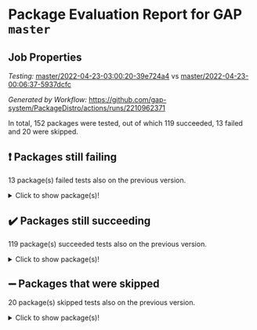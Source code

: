 # Package Evaluation Report for GAP `master`

## Job Properties

*Testing:* [master/2022-04-23-03:00:20-39e724a4](https://github.com/gap-system/PackageDistro/blob/data/reports/master/2022-04-23-03:00:20-39e724a4) vs [master/2022-04-23-00:06:37-5937dcfc](https://github.com/gap-system/PackageDistro/blob/data/reports/master/2022-04-23-00:06:37-5937dcfc)

*Generated by Workflow:* https://github.com/gap-system/PackageDistro/actions/runs/2210962371

In total, 152 packages were tested, out of which 119 succeeded, 13 failed and 20 were skipped.

## :exclamation: Packages still failing

13 package(s) failed tests also on the previous version.
<details><summary>Click to show package(s)!</summary>

- fining 1.4.1 [(failure)](https://github.com/gap-system/PackageDistro/runs/6137465177?check_suite_focus=true)
- francy 1.2.4 [(failure)](https://github.com/gap-system/PackageDistro/runs/6137465385?check_suite_focus=true)
- hap 1.39 [(failure)](https://github.com/gap-system/PackageDistro/runs/6137465626?check_suite_focus=true)
- normalizinterface 1.3.2 [(failure)](https://github.com/gap-system/PackageDistro/runs/6137466533?check_suite_focus=true)
- packagemanager 1.2 [(failure)](https://github.com/gap-system/PackageDistro/runs/6137466672?check_suite_focus=true)
- rcwa 4.6.4 [(failure)](https://github.com/gap-system/PackageDistro/runs/6137466926?check_suite_focus=true)
- recog 1.3.2 [(failure)](https://github.com/gap-system/PackageDistro/runs/6137467008?check_suite_focus=true)
- semigroups 4.0.0 [(failure)](https://github.com/gap-system/PackageDistro/runs/6137467326?check_suite_focus=true)
- transgrp 3.6.1 [(failure)](https://github.com/gap-system/PackageDistro/runs/6137467743?check_suite_focus=true)
- ugaly 4.0.2 [(failure)](https://github.com/gap-system/PackageDistro/runs/6137467767?check_suite_focus=true)
- unitlib 4.0.0 [(failure)](https://github.com/gap-system/PackageDistro/runs/6137467834?check_suite_focus=true)
- wedderga 4.10.1 [(failure)](https://github.com/gap-system/PackageDistro/runs/6137467961?check_suite_focus=true)
- yangbaxter 0.9.0 [(failure)](https://github.com/gap-system/PackageDistro/runs/6137468078?check_suite_focus=true)
</details>

## :heavy_check_mark: Packages still succeeding

119 package(s) succeeded tests also on the previous version.
<details><summary>Click to show package(s)!</summary>

- ace 5.4 [(success)](https://github.com/gap-system/PackageDistro/runs/6137464173?check_suite_focus=true)
- aclib 1.3.2 [(success)](https://github.com/gap-system/PackageDistro/runs/6137464205?check_suite_focus=true)
- agt 0.2 [(success)](https://github.com/gap-system/PackageDistro/runs/6137464248?check_suite_focus=true)
- alnuth 3.2.1 [(success)](https://github.com/gap-system/PackageDistro/runs/6137464281?check_suite_focus=true)
- anupq 3.2.6 [(success)](https://github.com/gap-system/PackageDistro/runs/6137464315?check_suite_focus=true)
- atlasrep 2.1.2 [(success)](https://github.com/gap-system/PackageDistro/runs/6137464362?check_suite_focus=true)
- autodoc 2022.03.10 [(success)](https://github.com/gap-system/PackageDistro/runs/6137464405?check_suite_focus=true)
- automata 1.15 [(success)](https://github.com/gap-system/PackageDistro/runs/6137464444?check_suite_focus=true)
- automgrp 1.3.2 [(success)](https://github.com/gap-system/PackageDistro/runs/6137464488?check_suite_focus=true)
- autpgrp 1.10.2 [(success)](https://github.com/gap-system/PackageDistro/runs/6137464523?check_suite_focus=true)
- cap 2022.04-02 [(success)](https://github.com/gap-system/PackageDistro/runs/6137464553?check_suite_focus=true)
- caratinterface 2.3.3 [(success)](https://github.com/gap-system/PackageDistro/runs/6137464589?check_suite_focus=true)
- cddinterface 2020.06.24 [(success)](https://github.com/gap-system/PackageDistro/runs/6137464616?check_suite_focus=true)
- circle 1.6.4 [(success)](https://github.com/gap-system/PackageDistro/runs/6137464656?check_suite_focus=true)
- cohomolo 1.6.10 [(success)](https://github.com/gap-system/PackageDistro/runs/6137464687?check_suite_focus=true)
- congruence 1.2.3 [(success)](https://github.com/gap-system/PackageDistro/runs/6137464715?check_suite_focus=true)
- corelg 1.56 [(success)](https://github.com/gap-system/PackageDistro/runs/6137464740?check_suite_focus=true)
- crime 1.6 [(success)](https://github.com/gap-system/PackageDistro/runs/6137464758?check_suite_focus=true)
- crisp 1.4.5 [(success)](https://github.com/gap-system/PackageDistro/runs/6137464787?check_suite_focus=true)
- crypting 0.10 [(success)](https://github.com/gap-system/PackageDistro/runs/6137464808?check_suite_focus=true)
- cryst 4.1.24 [(success)](https://github.com/gap-system/PackageDistro/runs/6137464827?check_suite_focus=true)
- crystcat 1.1.9 [(success)](https://github.com/gap-system/PackageDistro/runs/6137464847?check_suite_focus=true)
- ctbllib 1.3.3 [(success)](https://github.com/gap-system/PackageDistro/runs/6137464861?check_suite_focus=true)
- cubefree 1.19 [(success)](https://github.com/gap-system/PackageDistro/runs/6137464883?check_suite_focus=true)
- curlinterface 2.2.2 [(success)](https://github.com/gap-system/PackageDistro/runs/6137464914?check_suite_focus=true)
- cvec 2.7.5 [(success)](https://github.com/gap-system/PackageDistro/runs/6137464932?check_suite_focus=true)
- datastructures 0.2.7 [(success)](https://github.com/gap-system/PackageDistro/runs/6137464960?check_suite_focus=true)
- deepthought 1.0.5 [(success)](https://github.com/gap-system/PackageDistro/runs/6137464980?check_suite_focus=true)
- design 1.7 [(success)](https://github.com/gap-system/PackageDistro/runs/6137465000?check_suite_focus=true)
- difsets 2.3.1 [(success)](https://github.com/gap-system/PackageDistro/runs/6137465020?check_suite_focus=true)
- digraphs 1.5.2 [(success)](https://github.com/gap-system/PackageDistro/runs/6137465040?check_suite_focus=true)
- edim 1.3.5 [(success)](https://github.com/gap-system/PackageDistro/runs/6137465055?check_suite_focus=true)
- example 4.3.0 [(success)](https://github.com/gap-system/PackageDistro/runs/6137465079?check_suite_focus=true)
- factint 1.6.3 [(success)](https://github.com/gap-system/PackageDistro/runs/6137465098?check_suite_focus=true)
- ferret 1.0.7 [(success)](https://github.com/gap-system/PackageDistro/runs/6137465115?check_suite_focus=true)
- fga 1.4.0 [(success)](https://github.com/gap-system/PackageDistro/runs/6137465151?check_suite_focus=true)
- float 1.0.3 [(success)](https://github.com/gap-system/PackageDistro/runs/6137465197?check_suite_focus=true)
- format 1.4.3 [(success)](https://github.com/gap-system/PackageDistro/runs/6137465228?check_suite_focus=true)
- forms 1.2.7 [(success)](https://github.com/gap-system/PackageDistro/runs/6137465252?check_suite_focus=true)
- fplsa 1.2.5 [(success)](https://github.com/gap-system/PackageDistro/runs/6137465280?check_suite_focus=true)
- fr 2.4.8 [(success)](https://github.com/gap-system/PackageDistro/runs/6137465359?check_suite_focus=true)
- fwtree 1.3 [(success)](https://github.com/gap-system/PackageDistro/runs/6137465410?check_suite_focus=true)
- gbnp 1.0.5 [(success)](https://github.com/gap-system/PackageDistro/runs/6137465432?check_suite_focus=true)
- generalizedmorphismsforcap 2022.03-03 [(success)](https://github.com/gap-system/PackageDistro/runs/6137465451?check_suite_focus=true)
- genss 1.6.6 [(success)](https://github.com/gap-system/PackageDistro/runs/6137465474?check_suite_focus=true)
- gradedringforhomalg 2022.03-01 [(success)](https://github.com/gap-system/PackageDistro/runs/6137465493?check_suite_focus=true)
- grape 4.8.5 [(success)](https://github.com/gap-system/PackageDistro/runs/6137465511?check_suite_focus=true)
- groupoids 1.69 [(success)](https://github.com/gap-system/PackageDistro/runs/6137465541?check_suite_focus=true)
- grpconst 2.6.2 [(success)](https://github.com/gap-system/PackageDistro/runs/6137465559?check_suite_focus=true)
- guarana 0.96.3 [(success)](https://github.com/gap-system/PackageDistro/runs/6137465584?check_suite_focus=true)
- guava 3.15 [(success)](https://github.com/gap-system/PackageDistro/runs/6137465610?check_suite_focus=true)
- hapcryst 0.1.14 [(success)](https://github.com/gap-system/PackageDistro/runs/6137465646?check_suite_focus=true)
- hecke 1.5.3 [(success)](https://github.com/gap-system/PackageDistro/runs/6137465668?check_suite_focus=true)
- help 3.5 [(success)](https://github.com/gap-system/PackageDistro/runs/6137465687?check_suite_focus=true)
- idrel 2.43 [(success)](https://github.com/gap-system/PackageDistro/runs/6137465728?check_suite_focus=true)
- images 1.3.1 [(success)](https://github.com/gap-system/PackageDistro/runs/6137465755?check_suite_focus=true)
- intpic 0.2.4 [(success)](https://github.com/gap-system/PackageDistro/runs/6137465779?check_suite_focus=true)
- io 4.7.2 [(success)](https://github.com/gap-system/PackageDistro/runs/6137465806?check_suite_focus=true)
- irredsol 1.4.3 [(success)](https://github.com/gap-system/PackageDistro/runs/6137465826?check_suite_focus=true)
- json 2.1.0 [(success)](https://github.com/gap-system/PackageDistro/runs/6137465839?check_suite_focus=true)
- jupyterkernel 1.4.1 [(success)](https://github.com/gap-system/PackageDistro/runs/6137465854?check_suite_focus=true)
- jupyterviz 1.5.1 [(success)](https://github.com/gap-system/PackageDistro/runs/6137465872?check_suite_focus=true)
- kan 1.34 [(success)](https://github.com/gap-system/PackageDistro/runs/6137465898?check_suite_focus=true)
- kbmag 1.5.9 [(success)](https://github.com/gap-system/PackageDistro/runs/6137465917?check_suite_focus=true)
- laguna 3.9.4 [(success)](https://github.com/gap-system/PackageDistro/runs/6137465945?check_suite_focus=true)
- liealgdb 2.2.1 [(success)](https://github.com/gap-system/PackageDistro/runs/6137465990?check_suite_focus=true)
- liepring 2.6 [(success)](https://github.com/gap-system/PackageDistro/runs/6137466016?check_suite_focus=true)
- liering 2.4.2 [(success)](https://github.com/gap-system/PackageDistro/runs/6137466066?check_suite_focus=true)
- linearalgebraforcap 2022.04-02 [(success)](https://github.com/gap-system/PackageDistro/runs/6137466102?check_suite_focus=true)
- loops 3.4.1 [(success)](https://github.com/gap-system/PackageDistro/runs/6137466138?check_suite_focus=true)
- lpres 1.0.3 [(success)](https://github.com/gap-system/PackageDistro/runs/6137466172?check_suite_focus=true)
- majoranaalgebras 1.4 [(success)](https://github.com/gap-system/PackageDistro/runs/6137466200?check_suite_focus=true)
- mapclass 1.4.5 [(success)](https://github.com/gap-system/PackageDistro/runs/6137466239?check_suite_focus=true)
- matgrp 0.64 [(success)](https://github.com/gap-system/PackageDistro/runs/6137466276?check_suite_focus=true)
- modisom 2.5.1 [(success)](https://github.com/gap-system/PackageDistro/runs/6137466310?check_suite_focus=true)
- modulepresentationsforcap 2022.03-02 [(success)](https://github.com/gap-system/PackageDistro/runs/6137466348?check_suite_focus=true)
- monoidalcategories 2022.04-03 [(success)](https://github.com/gap-system/PackageDistro/runs/6137466380?check_suite_focus=true)
- nconvex 2020.11-04 [(success)](https://github.com/gap-system/PackageDistro/runs/6137466420?check_suite_focus=true)
- nilmat 1.4.1 [(success)](https://github.com/gap-system/PackageDistro/runs/6137466454?check_suite_focus=true)
- nock 1.5 [(success)](https://github.com/gap-system/PackageDistro/runs/6137466497?check_suite_focus=true)
- nq 2.5.8 [(success)](https://github.com/gap-system/PackageDistro/runs/6137466569?check_suite_focus=true)
- numericalsgps 1.3.0 [(success)](https://github.com/gap-system/PackageDistro/runs/6137466601?check_suite_focus=true)
- openmath 11.5.0 [(success)](https://github.com/gap-system/PackageDistro/runs/6137466628?check_suite_focus=true)
- orb 4.8.4 [(success)](https://github.com/gap-system/PackageDistro/runs/6137466652?check_suite_focus=true)
- patternclass 2.4.2 [(success)](https://github.com/gap-system/PackageDistro/runs/6137466700?check_suite_focus=true)
- permut 2.0.4 [(success)](https://github.com/gap-system/PackageDistro/runs/6137466725?check_suite_focus=true)
- polenta 1.3.10 [(success)](https://github.com/gap-system/PackageDistro/runs/6137466748?check_suite_focus=true)
- polymaking 0.8.6 [(success)](https://github.com/gap-system/PackageDistro/runs/6137466779?check_suite_focus=true)
- primgrp 3.4.1 [(success)](https://github.com/gap-system/PackageDistro/runs/6137466802?check_suite_focus=true)
- profiling 2.5.0 [(success)](https://github.com/gap-system/PackageDistro/runs/6137466823?check_suite_focus=true)
- qpa 1.33 [(success)](https://github.com/gap-system/PackageDistro/runs/6137466842?check_suite_focus=true)
- quagroup 1.8.3 [(success)](https://github.com/gap-system/PackageDistro/runs/6137466866?check_suite_focus=true)
- radiroot 2.9 [(success)](https://github.com/gap-system/PackageDistro/runs/6137466894?check_suite_focus=true)
- rds 1.8 [(success)](https://github.com/gap-system/PackageDistro/runs/6137466961?check_suite_focus=true)
- repndecomp 1.2.1 [(success)](https://github.com/gap-system/PackageDistro/runs/6137467060?check_suite_focus=true)
- repsn 3.1.0 [(success)](https://github.com/gap-system/PackageDistro/runs/6137467118?check_suite_focus=true)
- resclasses 4.7.2 [(success)](https://github.com/gap-system/PackageDistro/runs/6137467179?check_suite_focus=true)
- scscp 2.3.1 [(success)](https://github.com/gap-system/PackageDistro/runs/6137467251?check_suite_focus=true)
- sglppow 2.2 [(success)](https://github.com/gap-system/PackageDistro/runs/6137467378?check_suite_focus=true)
- sgpviz 0.999.5 [(success)](https://github.com/gap-system/PackageDistro/runs/6137467419?check_suite_focus=true)
- simpcomp 2.1.14 [(success)](https://github.com/gap-system/PackageDistro/runs/6137467462?check_suite_focus=true)
- singular 2020.12.18 [(success)](https://github.com/gap-system/PackageDistro/runs/6137467489?check_suite_focus=true)
- sla 1.5.3 [(success)](https://github.com/gap-system/PackageDistro/runs/6137467522?check_suite_focus=true)
- smallgrp 1.5 [(success)](https://github.com/gap-system/PackageDistro/runs/6137467554?check_suite_focus=true)
- smallsemi 0.6.13 [(success)](https://github.com/gap-system/PackageDistro/runs/6137467576?check_suite_focus=true)
- sonata 2.9.4 [(success)](https://github.com/gap-system/PackageDistro/runs/6137467599?check_suite_focus=true)
- sophus 1.25 [(success)](https://github.com/gap-system/PackageDistro/runs/6137467614?check_suite_focus=true)
- spinsym 1.5.2 [(success)](https://github.com/gap-system/PackageDistro/runs/6137467632?check_suite_focus=true)
- symbcompcc 1.3.2 [(success)](https://github.com/gap-system/PackageDistro/runs/6137467656?check_suite_focus=true)
- thelma 1.3 [(success)](https://github.com/gap-system/PackageDistro/runs/6137467672?check_suite_focus=true)
- tomlib 1.2.9 [(success)](https://github.com/gap-system/PackageDistro/runs/6137467701?check_suite_focus=true)
- toric 1.9.5 [(success)](https://github.com/gap-system/PackageDistro/runs/6137467725?check_suite_focus=true)
- unipot 1.5 [(success)](https://github.com/gap-system/PackageDistro/runs/6137467804?check_suite_focus=true)
- utils 0.72 [(success)](https://github.com/gap-system/PackageDistro/runs/6137467856?check_suite_focus=true)
- uuid 0.7 [(success)](https://github.com/gap-system/PackageDistro/runs/6137467884?check_suite_focus=true)
- walrus 0.9991 [(success)](https://github.com/gap-system/PackageDistro/runs/6137467916?check_suite_focus=true)
- xmod 2.86 [(success)](https://github.com/gap-system/PackageDistro/runs/6137468008?check_suite_focus=true)
- xmodalg 1.18 [(success)](https://github.com/gap-system/PackageDistro/runs/6137468041?check_suite_focus=true)
- zeromqinterface 0.13 [(success)](https://github.com/gap-system/PackageDistro/runs/6137468104?check_suite_focus=true)
</details>

## :heavy_minus_sign: Packages that were skipped

20 package(s) skipped tests also on the previous version.
<details><summary>Click to show package(s)!</summary>

- 4ti2interface 2022.03-01 [(skipped)](https://github.com/gap-system/PackageDistro/runs/6137421457?check_suite_focus=true)
- browse 1.8.14 [(skipped)](https://github.com/gap-system/PackageDistro/runs/6137421457?check_suite_focus=true)
- examplesforhomalg 2022.03-01 [(skipped)](https://github.com/gap-system/PackageDistro/runs/6137421457?check_suite_focus=true)
- gapdoc 1.6.5 [(skipped)](https://github.com/gap-system/PackageDistro/runs/6137421457?check_suite_focus=true)
- gauss 2022.03-01 [(skipped)](https://github.com/gap-system/PackageDistro/runs/6137421457?check_suite_focus=true)
- gaussforhomalg 2022.03-01 [(skipped)](https://github.com/gap-system/PackageDistro/runs/6137421457?check_suite_focus=true)
- gradedmodules 2022.03-01 [(skipped)](https://github.com/gap-system/PackageDistro/runs/6137421457?check_suite_focus=true)
- homalg 2022.03-01 [(skipped)](https://github.com/gap-system/PackageDistro/runs/6137421457?check_suite_focus=true)
- homalgtocas 2022.03-01 [(skipped)](https://github.com/gap-system/PackageDistro/runs/6137421457?check_suite_focus=true)
- io_forhomalg 2022.03-01 [(skipped)](https://github.com/gap-system/PackageDistro/runs/6137421457?check_suite_focus=true)
- itc 1.5.1 [(skipped)](https://github.com/gap-system/PackageDistro/runs/6137421457?check_suite_focus=true)
- localizeringforhomalg 2022.03-01 [(skipped)](https://github.com/gap-system/PackageDistro/runs/6137421457?check_suite_focus=true)
- matricesforhomalg 2022.04-01 [(skipped)](https://github.com/gap-system/PackageDistro/runs/6137421457?check_suite_focus=true)
- modules 2022.03-01 [(skipped)](https://github.com/gap-system/PackageDistro/runs/6137421457?check_suite_focus=true)
- polycyclic 2.16 [(skipped)](https://github.com/gap-system/PackageDistro/runs/6137421457?check_suite_focus=true)
- ringsforhomalg 2022.04-01 [(skipped)](https://github.com/gap-system/PackageDistro/runs/6137421457?check_suite_focus=true)
- sco 2022.03-01 [(skipped)](https://github.com/gap-system/PackageDistro/runs/6137421457?check_suite_focus=true)
- toolsforhomalg 2022.04-01 [(skipped)](https://github.com/gap-system/PackageDistro/runs/6137421457?check_suite_focus=true)
- toricvarieties 2022.03.23 [(skipped)](https://github.com/gap-system/PackageDistro/runs/6137421457?check_suite_focus=true)
- xgap 4.31 [(skipped)](https://github.com/gap-system/PackageDistro/runs/6137421457?check_suite_focus=true)
</details>

